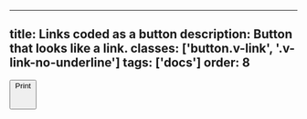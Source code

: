 <!--
 *              © 2025 Visa
 *
 * Licensed under the Apache License, Version 2.0 (the "License");
 * you may not use this file except in compliance with the License.
 * You may obtain a copy of the License at
 *
 *         http://www.apache.org/licenses/LICENSE-2.0
 *
 * Unless required by applicable law or agreed to in writing, software
 * distributed under the License is distributed on an "AS IS" BASIS,
 * WITHOUT WARRANTIES OR CONDITIONS OF ANY KIND, either express or implied.
 * See the License for the specific language governing permissions and
 * limitations under the License.
 *
 -->
---
title: Links coded as a button
description: Button that looks like a link.
classes: ['button.v-link', '.v-link-no-underline']
tags: ['docs']
order: 8
---

<button class="v-link v-link-no-underline">
  Print
  <svg aria-hidden="true" class="v-icon v-icon-generic v-icon-tiny v-icon-information" focusable="false" viewbox="0 0 16 16">
    <use href="#visa-device-printer-tiny">
    </use>
  </svg>
</button>
